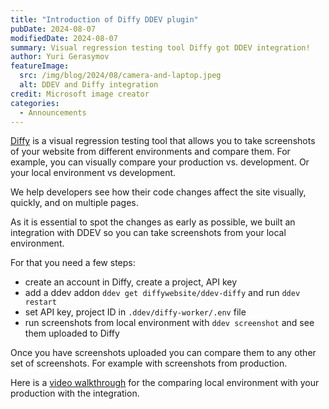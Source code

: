 ```yaml
---
title: "Introduction of Diffy DDEV plugin"
pubDate: 2024-08-07
modifiedDate: 2024-08-07
summary: Visual regression testing tool Diffy got DDEV integration!
author: Yuri Gerasymov
featureImage:
  src: /img/blog/2024/08/camera-and-laptop.jpeg
  alt: DDEV and Diffy integration
credit: Microsoft image creator
categories:
  - Announcements
---
```


[Diffy](https://diffy.website) is a visual regression testing tool that allows you to take screenshots of your website from different environments and compare them. For example, you can visually compare your production vs. development. Or your local environment vs development.

We help developers see how their code changes affect the site visually, quickly, and on multiple pages.

As it is essential to spot the changes as early as possible, we built an integration with DDEV so you can take screenshots from your local environment.

For that you need a few steps:
* create an account in Diffy, create a project, API key
* add a ddev addon `ddev get diffywebsite/ddev-diffy` and run `ddev restart`
* set API key, project ID in `.ddev/diffy-worker/.env` file
* run screenshots from local environment with `ddev screenshot` and see them uploaded to Diffy

Once you have screenshots uploaded you can compare them to any other set of screenshots. For example with screenshots from production.

Here is a [video walkthrough](https://www.loom.com/share/a3b750e32581458f9d2271969bba1bb8) for the comparing local environment with your production with the integration.

